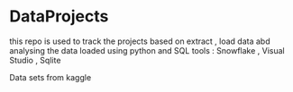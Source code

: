 # DataProjects

this repo is used to track the projects based on extract , load data abd analysing the data loaded using python and SQL 
tools : Snowflake , Visual Studio , Sqlite 

Data sets from kaggle

